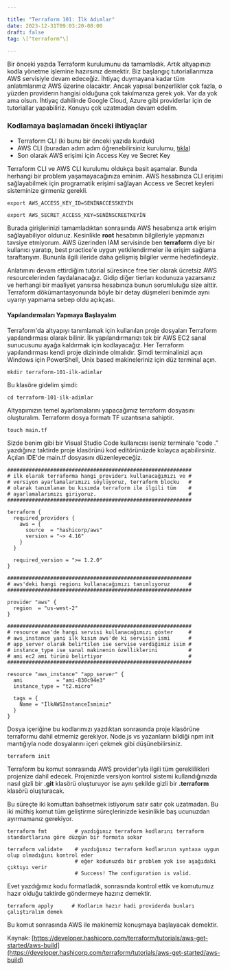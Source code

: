 ```yaml
---

title: "Terraform 101: İlk Adımlar"  
date: 2023-12-31T09:03:20-08:00  
draft: false  
tag: \["terraform"\]

---
```


Bir önceki yazıda Terraform kurulumunu da tamamladık. Artık altyapınızı kodla yönetme işlemine hazırsınız demektir. Biz başlangıç tutoriallarımıza AWS servisiyle devam edeceğiz. İhtiyaç duymayana kadar tüm anlatımlarımız AWS üzerine olacaktır. Ancak yapısal benzerlikler çok fazla, o yüzden providerın hangisi olduğuna çok takılmanıza gerek yok. Var da yok ama olsun. İhtiyaç dahilinde Google Cloud, Azure gibi providerlar için de tutoriallar yapabiliriz. Konuyu çok uzatmadan devam edelim.

### Kodlamaya başlamadan önceki ihtiyaçlar

*   Terraform CLI (ki bunu bir önceki yazıda kurduk)
*   AWS CLI (buradan adım adım öğrenebilirsiniz kurulumu, [tıkla](https://docs.aws.amazon.com/cli/latest/userguide/getting-started-install.html))
*   Son olarak AWS erişimi için Access Key ve Secret Key

Terraform CLI ve AWS CLI kurulumu oldukça basit aşamalar. Bunda herhangi bir problem yaşamayacağınıza eminim. AWS hesabınıza CLI erişimi sağlayabilmek için programatik erişimi sağlayan Access ve Secret keyleri sisteminize girmeniz gerekli.

```plaintext
export AWS_ACCESS_KEY_ID=SENİNACCESSKEYİN
```

```plaintext
export AWS_SECRET_ACCESS_KEY=SENİNSCREETKEYİN
```

Burada girişlerinizi tamamladıktan sonrasında AWS hesabınıza artık erişim sağlayabiliyor oldunuz. Kesinlikle **root** hesabının bilgileriyle yapmanızı tavsiye etmiyorum. AWS üzerinden IAM servisinde ben **terraform** diye bir kullanıcı yaratıp, best practice'e uygun yetkilendirmeler ile erişim sağlama taraftarıyım. Bununla ilgili ileride daha gelişmiş bilgiler verme hedefindeyiz.

Anlatımını devam ettirdiğim tutorial süresince free tier olarak ücretsiz AWS resourcelerinden faydalanacağız. Gidip diğer tierları kodunuza yazarsanız ve herhangi bir maaliyet yansırsa hesabınıza bunun sorumluluğu size aittir. Terraform dökümantasyonunda böyle bir detay düşmeleri benimde aynı uyarıyı yapmama sebep oldu açıkçası.

#### Yapılandırmaları Yapmaya Başlayalım

Terraform'da altyapıyı tanımlamak için kullanılan proje dosyaları Terraform yapılandırması olarak bilinir. İlk yapılandırmanızı tek bir AWS EC2 sanal sunucusunu ayağa kaldırmak için kodlayacağız. Her Terraform yapılandırması kendi proje dizininde olmalıdır. Şimdi terminalinizi açın Windows için PowerShell, Unix based makineleriniz için düz terminal açın.

```plaintext
mkdir terraform-101-ilk-adimlar
```

Bu klasöre gidelim şimdi:

```plaintext
cd terraform-101-ilk-adimlar
```

Altyapımızın temel ayarlamalarını yapacağımız terraform dosyasını oluşturalım. Terraform dosya formatı TF uzantısına sahiptir.

```plaintext
touch main.tf
```

Sizde benim gibi bir Visual Studio Code kullanıcısı iseniz terminale “code .” yazdığınız taktirde proje klasörünü kod editörünüzde kolayca açabilirsiniz. Açılan IDE'de main.tf dosyasını düzenleyeceğiz.

```plaintext
############################################################
# ilk olarak terraforma hangi providerı kullanacağımızı ve #
# versiyon ayarlamalarımızı söylüyoruz, terraform blocku   #
# olarak tanımlanan bu kısımda terraform ile ilgili tüm    #
# ayarlamalarımızı giriyoruz.                              #
############################################################

terraform {
  required_providers {
    aws = {
      source  = "hashicorp/aws"
      version = "~> 4.16"
    }
  }

  required_version = ">= 1.2.0"
}

############################################################
# aws'deki hangi regionı kullanacağımızı tanımlıyoruz      #
############################################################

provider "aws" {
  region  = "us-west-2"
}

############################################################
# resource aws'de hangi servisi kullanacağımızı göster     #
# aws_instance yani ilk kısım aws'de ki servisin ismi      #
# app_server olarak belirtilen ise servise verdiğimiz isim #
# instance_type ise sanal makinenin özelliklerini          #
# ami ec2 ami türünü belirtiyor                            #
############################################################

resource "aws_instance" "app_server" {
  ami           = "ami-830c94e3"
  instance_type = "t2.micro"

  tags = {
    Name = "İlkAWSInstanceİsmimiz"
  }
}
```

Dosya içeriğine bu kodlarımızı yazdıktan sonrasında proje klasörüne terraformu dahil etmemiz gerekiyor. Node.js vs yazanların bildiği npm init mantığıyla node dosyalarını içeri çekmek gibi düşünebilirsiniz.

```plaintext
terraform init
```

Terraform bu komut sonrasında AWS provider'ıyla ilgili tüm gereklilikleri projenize dahil edecek. Projenizde versiyon kontrol sistemi kullandığınızda nasıl gizli bir **.git** klasörü oluşturuyor ise aynı şekilde gizli bir **.terraform** klasörü oluşturacak.

Bu süreçte iki komuttan bahsetmek istiyorum satır satır çok uzatmadan. Bu iki müthiş komut tüm geliştirme süreçlerinizde kesinlikle baş ucunuzdan ayırmamanız gerekiyor. 

```plaintext
terraform fmt         # yazdığınız terraform kodlarını terraform standartlarına göre düzgün bir formata sokar
```

```plaintext
terraform validate    # yazdığınız terraform kodlarının syntaxa uygun olup olmadığını kontrol eder 
                      # eğer kodunuzda bir problem yok ise aşağıdaki çıktıyı verir
                      # Success! The configuration is valid.
```

Evet yazdığımız kodu formatladık, sonrasında kontrol ettik ve komutumuz hazır olduğu taktirde göndermeye hazırız demektir.

```plaintext
terraform apply      # Kodlarım hazır hadi providerda bunları çalıştıralım demek
```

Bu komut sonrasında AWS ile makinemiz konuşmaya başlayacak demektir.

Kaynak: [https://developer.hashicorp.com/terraform/tutorials/aws-get-started/aws-build](https://developer.hashicorp.com/terraform/tutorials/aws-get-started/aws-build)